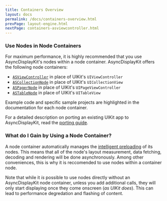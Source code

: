 ```yaml
---
title: Containers Overview
layout: docs
permalink: /docs/containers-overview.html
prevPage: layout-engine.html
nextPage: containers-asviewcontroller.html
---
```

### Use Nodes in Node Containers

For maximum performance, it is highly recommended that you use AsyncDisplayKit's nodes within a node container. AsyncDisplayKit offers the following node containers:

- <a href = "containers-asviewcontroller.html">`ASViewController`</a> in place of UIKit's `UIViewController`
- <a href = "containers-ascollectionnode.html">`ASCollectionNode`</a> in place of UIKit's `UICollectionView`
- <a href = "containers-aspagernode.html">`ASPagerNode`</a> in place of UIKit's `UIPageViewController`
- <a href = "containers-astablenode.html">`ASTableNode`</a> in place of UIKit's `UITableView`
 
Example code and specific sample projects are highlighted in the documentation for each node container. 

For a detailed description on porting an existing UIKit app to AsyncDisplayKit, read the <a href = "porting-guide.html">porting guide</a>.

### What do I Gain by Using a Node Container?

A node container automatically manages the <a href = "intelligent-preloading.html">intelligent preloading</a> of its nodes. This means that all of the node's layout measurement, data fetching, decoding and rendering will be done asynchronously. Among other conveniences, this is why it is reccomended to use nodes within a container node.

Note that while it _is_ possible to use nodes directly without an AsyncDisplayKit node container, unless you add additional calls, they will only start displaying once they come onscreen (_as UIKit does_). This can lead to performance degredation and flashing of content.

